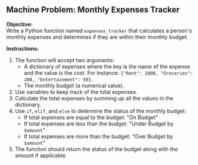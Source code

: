 ## Machine Problem: Monthly Expenses Tracker

**Objective:**  
Write a Python function named `expenses_tracker` that calculates a person's monthly expenses and determines if they are within their monthly budget.

**Instructions:**

1. The function will accept two arguments:
    - A dictionary of expenses where the key is the name of the expense and the value is the cost. For instance: `{"Rent": 1000, "Groceries": 200, "Entertainment": 50}`.
    - The monthly budget (a numerical value).
2. Use variables to keep track of the total expenses.
3. Calculate the total expenses by summing up all the values in the dictionary.
4. Use `if`, `elif`, and `else` to determine the status of the monthly budget:
    - If total expenses are equal to the budget: "On Budget"
    - If total expenses are less than the budget: "Under Budget by `$amount`"
    - If total expenses are more than the budget: "Over Budget by `$amount`"
5. The function should return the status of the budget along with the amount if applicable.
